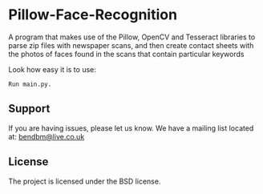 # Pillow-Face-Recognition
A program that makes use of the Pillow, OpenCV and Tesseract libraries to parse zip files with newspaper scans, and then create contact sheets with the photos of faces found in the scans that contain particular keywords


Look how easy it is to use:

    Run main.py.

Support
-------

If you are having issues, please let us know.
We have a mailing list located at: bendbm@live.co.uk

License
-------

The project is licensed under the BSD license.
